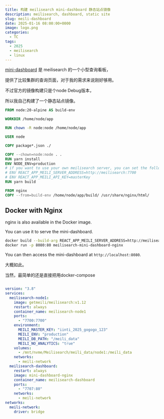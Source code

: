 ```yaml
---
title: 构建 meilisearch mini-dashboard 静态站点镜像
description: meilisearch, dashboard, static site
slug: meili-dashboard
date: 2025-01-16 08:00:00+0000
image: logo.png
categories:
  - TC
tags:
  - 2025
  - meilisearch
  - linux
---
```


[mini-dashboard](https://github.com/meilisearch/mini-dashboard) 是 meilisearch 的一个小型查询看板，

提供了比较集群的查询页面，对于我的需求来说刚好够用。

不过官方的镜像构建只是个node Debug版本，

所以我自己构建了一个静态站点镜像。

```dockerfile
FROM node:20-alpine AS build-env

WORKDIR /home/node/app

RUN chown -R node:node /home/node/app

USER node

COPY package*.json ./

COPY --chown=node:node . .
RUN yarn install
ENV NODE_ENV=production
# if you want to use your own meilisearch server, you can set the following env
# ENV REACT_APP_MEILI_SERVER_ADDRESS=http://meilisearch:7700
# ENV REACT_APP_MEILI_API_KEY=masterKey
RUN yarn build

FROM nginx
COPY --from=build-env /home/node/app/build/ /usr/share/nginx/html/


```

## Docker with Nginx

nginx is also available in the Docker image. 

You can use it to serve the mini-dashboard.

```bash
docker build --build-arg REACT_APP_MEILI_SERVER_ADDRESS=http://meilisearch:7700 -t meilisearch-mini-dashboard-nginx . -f Dockerfile.nginx
docker run -p 8080:80 meilisearch-mini-dashboard-nginx
```

You can then access the mini-dashboard at `http://localhost:8080`.

大概如此。

当然，最简单的还是直接把用docker-compose

```yaml

version: "3.8"
services:
  meilisearch-node1:
    image: getmeili/meilisearch:v1.12
    restart: always
    container_name: meilisearch-node1
    ports:
      - "7700:7700"
    environment:
      MEILI_MASTER_KEY: "iinti_2025_gogogo_123"
      MEILI_ENV: "production"
      MEILI_DB_PATH: "/meili_data"
      MEILI_NO_ANALYTICS: "true"
    volumes:
      - /mnt/nvme/Meilisearch/meili_data/node1:/meili_data
    networks:
      - meili-network
  meilisearch-dashboard:
    restart: always
    image: mini-dashboard-nginx
    container_name: meilisearch-dashboard
    ports:
      - "7707:80"
    networks:
      - meili-network
networks:
  meili-network:
    driver: bridge

```